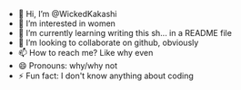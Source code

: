 - 👋 Hi, I’m @WickedKakashi
- 👀 I’m interested in women
- 🌱 I’m currently learning writing this sh... in a README file
- 💞️ I’m looking to collaborate on github, obviously
- 📫 How to reach me? Like why even
- 😄 Pronouns: why/why not
- ⚡ Fun fact: I don't know anything about coding

<!---
WickedKakashi/WickedKakashi is a ✨ special ✨ repository because its `README.md` (this file) appears on your GitHub profile.
You can click the Preview link to take a look at your changes.
--->
